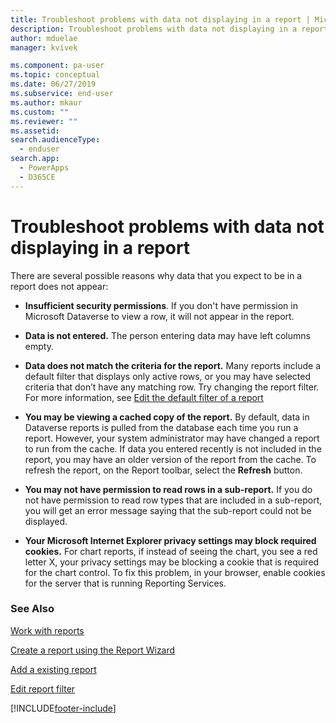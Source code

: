 ```yaml
---
title: Troubleshoot problems with data not displaying in a report | Microsoft Docs
description: Troubleshoot problems with data not displaying in a report
author: mduelae
manager: kvivek

ms.component: pa-user
ms.topic: conceptual
ms.date: 06/27/2019
ms.subservice: end-user
ms.author: mkaur
ms.custom: ""
ms.reviewer: ""
ms.assetid: 
search.audienceType: 
  - enduser
search.app: 
  - PowerApps
  - D365CE
---
```

# Troubleshoot problems with data not displaying in a report

There are several possible reasons why data that you expect to be in a report does not appear:  
  
- **Insufficient security permissions**. If you don't have permission in Microsoft Dataverse to view a row, it will not appear in the report.  
  
- **Data is not entered.** The person entering data may have left columns empty.  
  
- **Data does not match the criteria for the report.** Many reports include a default filter that displays only active rows, or you may have selected criteria that don’t have any matching row. Try changing the report filter. For more information, see [Edit the default filter of a report](edit-report-filter.md)  
  
- **You may be viewing a cached copy of the report.** By default, data in Dataverse reports is pulled from the database each time you run a report. However, your system administrator may have changed a report to run from the cache. If data you entered recently is not included in the report, you may have an older version of the report from the cache. To refresh the report, on the Report toolbar, select the **Refresh** button.  
  
- **You may not have permission to read rows in a sub-report.** If you do not have permission to read row types that are included in a sub-report, you will get an error message saying that the sub-report could not be displayed.  
  
- **Your Microsoft Internet Explorer privacy settings may block required cookies.** For chart reports, if instead of seeing the chart, you see a red letter X, your privacy settings may be blocking a cookie that is required for the chart control. To fix this problem, in your browser, enable cookies for the server that is running Reporting Services.  
  

### See Also
[Work with reports](work-with-reports.md) 

[Create a report using the Report Wizard](create-report-with-wizard.md)

[Add a existing report](add-existing-report.md)

[Edit report filter](edit-report-filter.md)



[!INCLUDE[footer-include](../includes/footer-banner.md)]